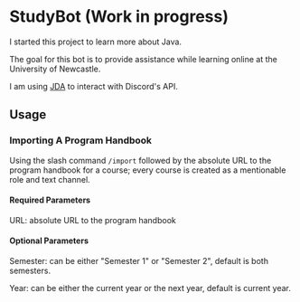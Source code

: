 # StudyBot (Work in progress)

I started this project to learn more about Java.

The goal for this bot is to provide assistance while learning online at the University of Newcastle.

I am using [JDA](https://github.com/DV8FromTheWorld/JDA) to interact with Discord's API.

## Usage

### Importing A Program Handbook

Using the slash command `/import` followed by the absolute URL to the program handbook for a course; every course is created as 
a mentionable role and text channel.

#### Required Parameters

URL: absolute URL to the program handbook

#### Optional Parameters

Semester: can be either "Semester 1" or "Semester 2", default is both semesters.

Year: can be either the current year or the next year, default is current year.
